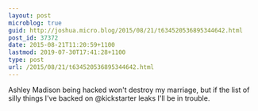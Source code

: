 ```yaml
---
layout: post
microblog: true
guid: http://joshua.micro.blog/2015/08/21/t634520536895344642.html
post_id: 37372
date: 2015-08-21T11:20:59+1100
lastmod: 2019-07-30T17:41:28+1100
type: post
url: /2015/08/21/t634520536895344642.html
---
```

Ashley Madison being hacked won't destroy my marriage, but if the list of silly things I've backed on @kickstarter leaks I'll be in trouble.
